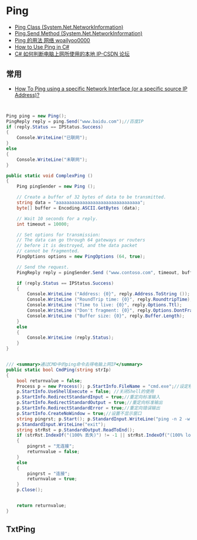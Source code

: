 # Ping

- [Ping Class (System.Net.NetworkInformation)](https://docs.microsoft.com/en-us/dotnet/api/system.net.networkinformation.ping?view=netframework-4.8)
- [Ping.Send Method (System.Net.NetworkInformation)](https://docs.microsoft.com/en-us/dotnet/api/system.net.networkinformation.ping.send?view=netframework-4.8)
- [Ping 的用法 网络 woailyoo0000](https://blog.csdn.net/woailyoo0000/article/details/79914355)
- [How to Use Ping in C#](https://www.c-sharpcorner.com/UploadFile/167ad2/how-to-use-ping-in-C-Sharp/)
- [C# 如何判断电脑上网所使用的本地 IP-CSDN 论坛](https://bbs.csdn.net/topics/392035051?list=lz)

## 常用

- [How To Ping using a specific Network Interface (or a specific source IP Address)?](https://stackoverflow.com/questions/22575485/how-to-ping-using-a-specific-network-interface-or-a-specific-source-ip-address)

```c#


Ping ping = new Ping();
PingReply reply = ping.Send("www.baidu.com");//百度IP
if (reply.Status == IPStatus.Success)
{
    Console.WriteLine("已联网");
}
else
{
    Console.WriteLine("未联网");
}

public static void ComplexPing ()
{
    Ping pingSender = new Ping ();

    // Create a buffer of 32 bytes of data to be transmitted.
    string data = "aaaaaaaaaaaaaaaaaaaaaaaaaaaaaaaa";
    byte[] buffer = Encoding.ASCII.GetBytes (data);

    // Wait 10 seconds for a reply.
    int timeout = 10000;

    // Set options for transmission:
    // The data can go through 64 gateways or routers
    // before it is destroyed, and the data packet
    // cannot be fragmented.
    PingOptions options = new PingOptions (64, true);

    // Send the request.
    PingReply reply = pingSender.Send ("www.contoso.com", timeout, buffer, options);

    if (reply.Status == IPStatus.Success)
    {
        Console.WriteLine ("Address: {0}", reply.Address.ToString ());
        Console.WriteLine ("RoundTrip time: {0}", reply.RoundtripTime);
        Console.WriteLine ("Time to live: {0}", reply.Options.Ttl);
        Console.WriteLine ("Don't fragment: {0}", reply.Options.DontFragment);
        Console.WriteLine ("Buffer size: {0}", reply.Buffer.Length);
    }
    else
    {
        Console.WriteLine (reply.Status);
    }
}


/// <summary>通过CMD中的ping命令去得电脑上网IP</summary>
public static bool CmdPing(string strIp)
{
    bool returnvalue = false;
    Process p = new Process(); p.StartInfo.FileName = "cmd.exe";//设定程序名
    p.StartInfo.UseShellExecute = false; //关闭Shell的使用
    p.StartInfo.RedirectStandardInput = true;//重定向标准输入
    p.StartInfo.RedirectStandardOutput = true;//重定向标准输出
    p.StartInfo.RedirectStandardError = true;//重定向错误输出
    p.StartInfo.CreateNoWindow = true;//设置不显示窗口
    string pingrst; p.Start(); p.StandardInput.WriteLine("ping -n 2 -w 1 -S " + strIp + " " + "www.baidu.com");
    p.StandardInput.WriteLine("exit");
    string strRst = p.StandardOutput.ReadToEnd();
    if (strRst.IndexOf("(100% 丢失)") != -1 || strRst.IndexOf("(100% loss)") != -1)
    {
        pingrst = "无连接";
        returnvalue = false;
    }
    else
    {
        pingrst = "连接";
        returnvalue = true;
    }
    p.Close();


    return returnvalue;
}
```

## TxtPing
